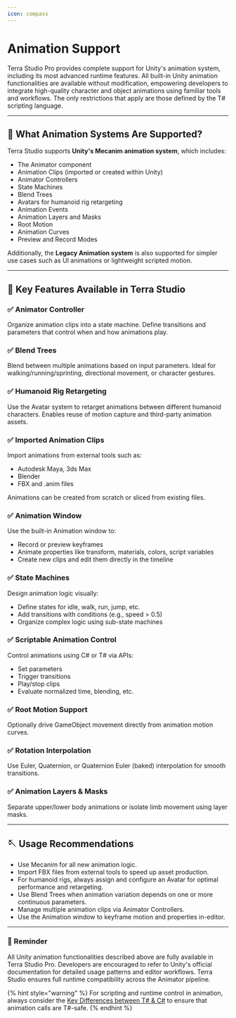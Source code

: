 ```yaml
---
icon: compass
---
```


# Animation Support



Terra Studio Pro provides complete support for Unity's animation system, including its most advanced runtime features. All built-in Unity animation functionalities are available without modification, empowering developers to integrate high-quality character and object animations using familiar tools and workflows. The only restrictions that apply are those defined by the T# scripting language.

***

## 🔄 What Animation Systems Are Supported?

Terra Studio supports **Unity's Mecanim animation system**, which includes:

* The Animator component
* Animation Clips (imported or created within Unity)
* Animator Controllers
* State Machines
* Blend Trees
* Avatars for humanoid rig retargeting
* Animation Events
* Animation Layers and Masks
* Root Motion
* Animation Curves
* Preview and Record Modes

Additionally, the **Legacy Animation system** is also supported for simpler use cases such as UI animations or lightweight scripted motion.

***

## 🔹 Key Features Available in Terra Studio

### ✅ Animator Controller

Organize animation clips into a state machine. Define transitions and parameters that control when and how animations play.

### ✅ Blend Trees

Blend between multiple animations based on input parameters. Ideal for walking/running/sprinting, directional movement, or character gestures.

### ✅ Humanoid Rig Retargeting

Use the Avatar system to retarget animations between different humanoid characters. Enables reuse of motion capture and third-party animation assets.

### ✅ Imported Animation Clips

Import animations from external tools such as:

* Autodesk Maya, 3ds Max
* Blender
* FBX and .anim files

Animations can be created from scratch or sliced from existing files.

### ✅ Animation Window

Use the built-in Animation window to:

* Record or preview keyframes
* Animate properties like transform, materials, colors, script variables
* Create new clips and edit them directly in the timeline

### ✅ State Machines

Design animation logic visually:

* Define states for idle, walk, run, jump, etc.
* Add transitions with conditions (e.g., speed > 0.5)
* Organize complex logic using sub-state machines

### ✅ Scriptable Animation Control

Control animations using C# or T# via APIs:

* Set parameters
* Trigger transitions
* Play/stop clips
* Evaluate normalized time, blending, etc.

### ✅ Root Motion Support

Optionally drive GameObject movement directly from animation motion curves.

### ✅ Rotation Interpolation

Use Euler, Quaternion, or Quaternion Euler (baked) interpolation for smooth transitions.

### ✅ Animation Layers & Masks

Separate upper/lower body animations or isolate limb movement using layer masks.

***

## 🪡 Usage Recommendations

* Use Mecanim for all new animation logic.
* Import FBX files from external  tools to speed up asset production.
* For humanoid rigs, always assign and configure an Avatar for optimal performance and retargeting.
* Use Blend Trees when animation variation depends on one or more continuous parameters.
* Manage multiple animation clips via Animator Controllers.
* Use the Animation window to keyframe motion and properties in-editor.

***

### 📌 Reminder

All Unity animation functionalities described above are fully available in Terra Studio Pro. Developers are encouraged to refer to Unity's official documentation for detailed usage patterns and editor workflows. Terra Studio ensures full runtime compatibility across the Animator pipeline.

{% hint style="warning" %}
For scripting and runtime control in animation, always consider the [Key Differences between T# & C#](key-differences-t-versus-c/) to ensure that animation calls are T#-safe.
{% endhint %}





